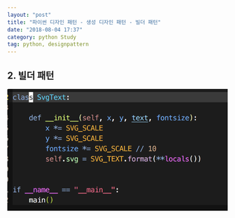 ```yaml
---
layout: "post"
title: "파이썬 디자인 패턴 - 생성 디자인 패턴 - 빌더 패턴"
date: "2018-08-04 17:37"
category: python Study
tag: python, designpattern
---
```


## 2. 빌더 패턴

![tet1](assets/tet1.png)
